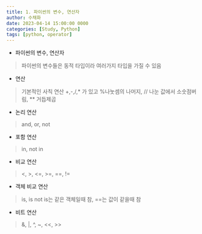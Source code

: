 ```yaml
---
title: 1. 파이썬의 변수, 연산자
author: 수채화
date: 2023-04-14 15:00:00 0000
categories: [Study, Python]
tags: [python, operator]
---
```


- 파이썬의 변수, 연산자
> 파이썬의 변수들은 동적 타입이라 여러가지 타입을 가질 수 있음


- 연산
> 기본적인 사칙 연산 +,-,/,* 가 있고 %나눗셈의 나머지, // 나눈 값에서 소숫점버림, ** 거듭제곱


- 논리 연산
> and, or, not


- 포함 연산
> in, not in


- 비교 연산
> <, >, <=, >=, ==, !=


- 객체 비교 연산
> is, is not
> is는 같은 객체일때 참, ==는 값이 같을때 참


- 비트 연산
> &, \|, ^, ~, <<, >>

